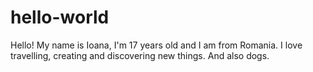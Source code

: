 # hello-world

Hello!
My name is Ioana, I'm 17 years old and I am from Romania.
I love travelling, creating and discovering new things. 
And also dogs.

